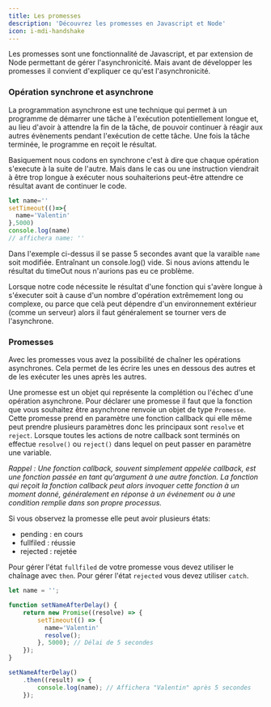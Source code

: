 ```yaml
---
title: Les promesses
description: 'Découvrez les promesses en Javascript et Node'
icon: i-mdi-handshake
---
```


Les promesses sont une fonctionnalité de Javascript, et par extension de Node permettant de gérer l'asynchronicité. Mais avant de développer les promesses il convient d'expliquer ce qu'est l'asynchronicité.

### Opération synchrone et asynchrone

La programmation asynchrone est une technique qui permet à un programme de démarrer une tâche à l'exécution potentiellement longue et, au lieu d'avoir à attendre la fin de la tâche, de pouvoir continuer à réagir aux autres évènements pendant l'exécution de cette tâche. Une fois la tâche terminée, le programme en reçoit le résultat.

Basiquement nous codons en synchrone c'est à dire que chaque opération s'execute à la suite de l'autre. Mais dans le cas ou une instruction viendrait à être trop longue à exécuter nous souhaiterions peut-être attendre ce résultat avant de continuer le code.

```javascript
let name=''
setTimeout(()=>{
  name='Valentin'
},5000)
console.log(name)
// affichera name: ''
```

Dans l'exemple ci-dessus il se passe 5 secondes avant que la varaible `name` soit modifiée. Entraînant un console.log() vide. Si nous avions attendu le résultat du timeOut nous n'aurions pas eu ce problème.

Lorsque notre code nécessite le résultat d'une fonction qui s'avère longue à s'éxecuter soit à cause d'un nombre d'opération extrêmement long ou complexe, ou parce que celà peut dépendre d'un environnement extérieur (comme un serveur) alors il faut généralement se tourner vers de l'asynchrone.

### Promesses

Avec les promesses vous avez la possibilité de chaîner les opérations asynchrones. Cela permet de les écrire les unes en dessous des autres et de les exécuter les unes après les autres.

Une promesse est un objet qui représente la complétion ou l'échec d'une opération asynchrone. Pour déclarer une promesse il faut que la fonction que vous souhaitez être asynchrone renvoie un objet de type `Promesse`. Cette promesse prend en paramètre une fonction callback qui elle même peut prendre plusieurs paramètres donc les principaux sont `resolve` et `reject`. Lorsque toutes les actions de notre callback sont terminés on effectue `resolve()` ou `reject()` dans lequel on peut passer en paramètre une variable.

*Rappel : Une fonction callback, souvent simplement appelée callback, est une fonction passée en tant qu'argument à une autre fonction. La fonction qui reçoit la fonction callback peut alors invoquer cette fonction à un moment donné, généralement en réponse à un événement ou à une condition remplie dans son propre processus.*

Si vous observez la promesse elle peut avoir plusieurs états:

- pending : en cours
- fullfiled : réussie
- rejected : rejetée

Pour gérer l'état `fullfiled` de votre promesse vous devez utiliser le chaînage avec `then`. Pour gérer l'état `rejected` vous devez utiliser `catch`.

```javascript
let name = '';

function setNameAfterDelay() {
    return new Promise((resolve) => {
        setTimeout(() => {
          name='Valentin'
          resolve();
        }, 5000); // Délai de 5 secondes
    });
}

setNameAfterDelay()
    .then((result) => {
        console.log(name); // Affichera "Valentin" après 5 secondes
    });
```